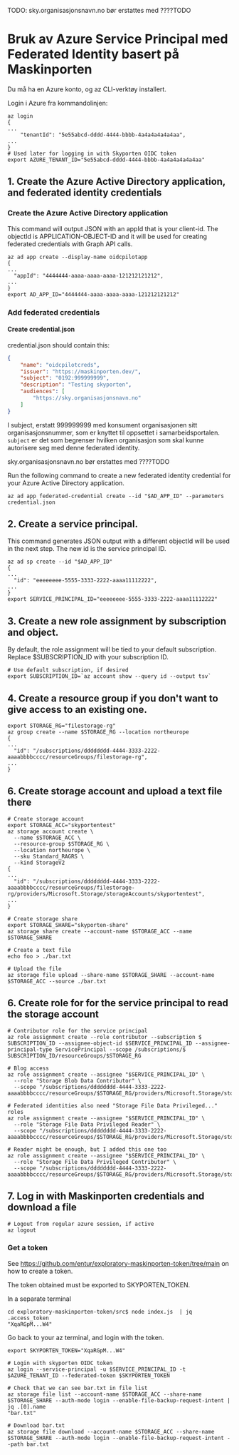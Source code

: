 
TODO:
sky.organisasjonsnavn.no bør erstattes med ????TODO


# Bruk av Azure Service Principal med Federated Identity basert på Maskinporten
Du må ha en Azure konto, og az CLI-verktøy installert.

Login i Azure fra kommandolinjen:

```
az login
{
...
    "tenantId": "5e55abcd-dddd-4444-bbbb-4a4a4a4a4a4aa",
...
}
# Used later for logging in with Skyporten OIDC token
export AZURE_TENANT_ID="5e55abcd-dddd-4444-bbbb-4a4a4a4a4a4aa"
```

## 1. Create the Azure Active Directory application, and federated identity credentials

### Create the Azure Active Directory application
This command will output JSON with an appId that is your client-id.
The objectId is APPLICATION-OBJECT-ID and it will be used for
creating federated credentials with Graph API calls.

```
az ad app create --display-name oidcpilotapp
{
...
  "appId": "4444444-aaaa-aaaa-aaaa-121212121212",
...
}
export AD_APP_ID="4444444-aaaa-aaaa-aaaa-121212121212"
```

### Add federated credentials

#### Create credential.json

credential.json should contain this:

``````json
{
    "name": "oidcpilotcreds",
    "issuer": "https://maskinporten.dev/",
    "subject": "0192:999999999",
    "description": "Testing skyporten",
    "audiences": [
        "https://sky.organisasjonsnavn.no"
    ]
}
``````
I subject, erstatt 999999999 med konsument organisasjonen sitt organisasjonsnummer,
som er knyttet til oppsettet i samarbeidsportalen.
`subject` er det som begrenser hvilken organisasjon som skal kunne autorisere seg med
denne federated identity.


sky.organisasjonsnavn.no bør erstattes med ????TODO

Run the following command to create a new federated identity credential for your Azure Active Directory application.

```
az ad app federated-credential create --id "$AD_APP_ID" --parameters credential.json
```


## 2. Create a service principal.
This command generates JSON output with a different objectId will be used
in the next step. The new id is the service principal ID.

```
az ad sp create --id "$AD_APP_ID"
{
...
  "id": "eeeeeeee-5555-3333-2222-aaaa11112222",
...
}
export SERVICE_PRINCIPAL_ID="eeeeeeee-5555-3333-2222-aaaa11112222"
```

## 3. Create a new role assignment by subscription and object.
By default, the role assignment will be tied to your default subscription.
Replace $SUBSCRIPTION_ID with your subscription ID.

```
# Use default subscription, if desired
export SUBSCRIPTION_ID=`az account show --query id --output tsv`
```

## 4. Create a resource group if you don't want to give access to an existing one.

```
export STORAGE_RG="filestorage-rg"
az group create --name $STORAGE_RG --location northeurope
{
...
  "id": "/subscriptions/dddddddd-4444-3333-2222-aaaabbbbcccc/resourceGroups/filestorage-rg",
...
}
```

## 6. Create storage account and upload a text file there

```
# Create storage account
export STORAGE_ACC="skyportentest"
az storage account create \
  --name $STORAGE_ACC \
  --resource-group $STORAGE_RG \
  --location northeurope \
  --sku Standard_RAGRS \
  --kind StorageV2
{
...
  "id": "/subscriptions/dddddddd-4444-3333-2222-aaaabbbbcccc/resourceGroups/filestorage-rg/providers/Microsoft.Storage/storageAccounts/skyportentest",
...
}

# Create storage share
export STORAGE_SHARE="skyporten-share"
az storage share create --account-name $STORAGE_ACC --name $STORAGE_SHARE

# Create a text file
echo foo > ./bar.txt

# Upload the file
az storage file upload --share-name $STORAGE_SHARE --account-name $STORAGE_ACC --source ./bar.txt
```

## 6. Create role for for the service principal to read the storage account

```
# Contributor role for the service principal
az role assignment create --role contributor --subscription $ SUBSCRIPTION_ID --assignee-object-id $SERVICE_PRINCIPAL_ID --assignee-principal-type ServicePrincipal --scope /subscriptions/$ SUBSCRIPTION_ID/resourceGroups/$STORAGE_RG

# Blog access
az role assignment create --assignee "$SERVICE_PRINCIPAL_ID" \
  --role "Storage Blob Data Contributor" \
  --scope "/subscriptions/dddddddd-4444-3333-2222-aaaabbbbcccc/resourceGroups/$STORAGE_RG/providers/Microsoft.Storage/storageAccounts/skyportentest"

# Federated identities also need "Storage File Data Privileged..." roles
az role assignment create --assignee "$SERVICE_PRINCIPAL_ID" \
  --role "Storage File Data Privileged Reader" \
  --scope "/subscriptions/dddddddd-4444-3333-2222-aaaabbbbcccc/resourceGroups/$STORAGE_RG/providers/Microsoft.Storage/storageAccounts/skyportentest"
  
# Reader might be enough, but I added this one too
az role assignment create --assignee "$SERVICE_PRINCIPAL_ID" \
  --role "Storage File Data Privileged Contributor" \
  --scope "/subscriptions/dddddddd-4444-3333-2222-aaaabbbbcccc/resourceGroups/$STORAGE_RG/providers/Microsoft.Storage/storageAccounts/skyportentest"

```

## 7. Log in with Maskinporten credentials and download a file

```
# Logout from regular azure session, if active
az logout
```

### Get a token

See https://github.com/entur/exploratory-maskinporten-token/tree/main on how to create a token.

The token obtained must be exported to SKYPORTEN_TOKEN.

In a separate terminal
```
cd exploratory-maskinporten-token/src$ node index.js  | jq .access_token
"XqaRGpM...W4"
```

Go back to your az terminal, and login with the token.
```
export SKYPORTEN_TOKEN="XqaRGpM...W4"

# Login with skyporten OIDC token
az login --service-principal -u $SERVICE_PRINCIPAL_ID -t $AZURE_TENANT_ID --federated-token $SKYPORTEN_TOKEN

# Check that we can see bar.txt in file list
az storage file list --account-name $STORAGE_ACC --share-name $STORAGE_SHARE --auth-mode login --enable-file-backup-request-intent | jq .[0].name
"bar.txt"

# Download bar.txt
az storage file download --account-name $STORAGE_ACC --share-name $STORAGE_SHARE --auth-mode login --enable-file-backup-request-intent --path bar.txt
```
